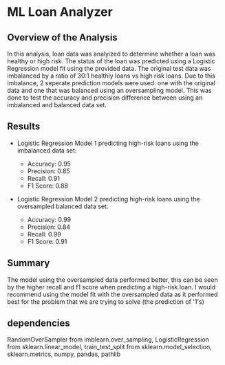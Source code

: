 # ML Loan Analyzer

## Overview of the Analysis

In this analysis, loan data was analyized to determine whether a loan was healthy or high risk. The status of the loan was predicted using a Logistic Regression model fit using the provided data. The original test data was imbalanced by a ratio of 30:1 healthly loans vs high risk loans. Due to this imbalance, 2 seperate prediction models were used: one with the original data and one that was balanced using an oversampling model. This was done to test the accuracy and precision difference between using an imbalanced and balanced data set.

## Results

* Logistic Regression Model 1 predicting high-risk loans using the imbalanced data set:
  * Accuracy: 0.95
  * Precision: 0.85
  * Recall: 0.91
  * F1 Score: 0.88

* Logistic Regression Model 2 predicting high-risk loans using the oversampled balanced data set:
  * Accuracy: 0.99
  * Precision: 0.84
  * Recall: 0.99
  * F1 Score: 0.91

## Summary

The model using the oversampled data performed better, this can be seen by the higher recall and f1 score when predicting a high-risk loan. I would recommend using the model fit with the oversampled data as it performed best for the problem that we are trying to solve (the prediction of '1's)

## dependencies
RandomOverSampler from imblearn.over_sampling, LogisticRegression from sklearn.linear_model, train_test_split from sklearn.model_selection, sklearn.metrics, numpy, pandas, pathlib

